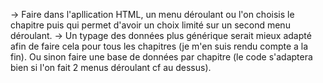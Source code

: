 -> Faire dans l'apllication HTML, un menu déroulant ou l'on choisis le chapitre puis qui permet d'avoir un choix
limité sur un second menu déroulant.
-> Un typage des données plus générique serait mieux adapté afin de faire cela pour tous les chapitres (je m'en suis rendu compte a la fin). Ou sinon faire une base de données par chapitre (le code s'adaptera bien si l'on fait 2 menus déroulant cf au dessus).
